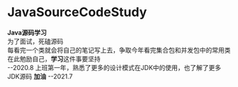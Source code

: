 # JavaSourceCodeStudy
**Java源码学习**<br/>
为了面试，死磕源码<br/>
每看完一个类就会将自己的笔记写上去，争取今年看完集合包和并发包中的常用类<br/>
在此勉励自己，**学习**这件事要坚持<br/>
                                                              --2020.8
上班第一年，熟悉了更多的设计模式在JDK中的使用，也了解了更多JDK源码
**加油**
                                                              --2021.7
